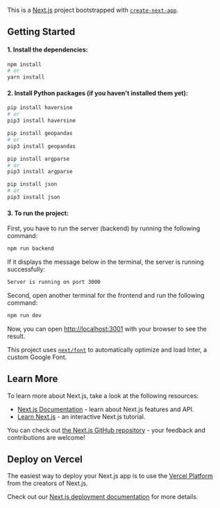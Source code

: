 This is a [Next.js](https://nextjs.org/) project bootstrapped with [`create-next-app`](https://github.com/vercel/next.js/tree/canary/packages/create-next-app).

## Getting Started
#### 1. Install the dependencies:

```bash
npm install
# or
yarn install
```

#### 2. Install Python packages (if you haven't installed them yet):

```bash
pip install haversine
# or
pip3 install haversine
```

```bash
pip install geopandas
# or
pip3 install geopandas
```

```bash
pip install argparse
# or
pip3 install argparse
```

```bash
pip install json
# or
pip3 install json
```

#### 3. To run the project:

First, you have to run the server (backend) by running the following command:

```bash
npm run backend
```

If it displays the message below in the terminal, the server is running successfully:

```bash
Server is running on port 3000
```

Second, open another terminal for the frontend and run the following command:

```bash
npm run dev
```

Now, you can open [http://localhost:3001](http://localhost:3001) with your browser to see the result.

This project uses [`next/font`](https://nextjs.org/docs/basic-features/font-optimization) to automatically optimize and load Inter, a custom Google Font.

## Learn More

To learn more about Next.js, take a look at the following resources:

- [Next.js Documentation](https://nextjs.org/docs) - learn about Next.js features and API.
- [Learn Next.js](https://nextjs.org/learn) - an interactive Next.js tutorial.

You can check out [the Next.js GitHub repository](https://github.com/vercel/next.js/) - your feedback and contributions are welcome!

## Deploy on Vercel

The easiest way to deploy your Next.js app is to use the [Vercel Platform](https://vercel.com/new?utm_medium=default-template&filter=next.js&utm_source=create-next-app&utm_campaign=create-next-app-readme) from the creators of Next.js.

Check out our [Next.js deployment documentation](https://nextjs.org/docs/deployment) for more details.
